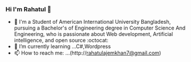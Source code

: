 ### Hi I'm Rahatul 👋

- 🔭 I'm a Student of American International University Bangladesh, pursuing a Bachelor's of Engineering degree in Computer Science And Engineering, who is passionate about Web development, Artificial intelligence, and open source :octocat:
- 🌱 I’m currently learning ...C#,Wordpress
- 📫 How to reach me: ...(http://rahatulajemkhan7@gmail.com)
